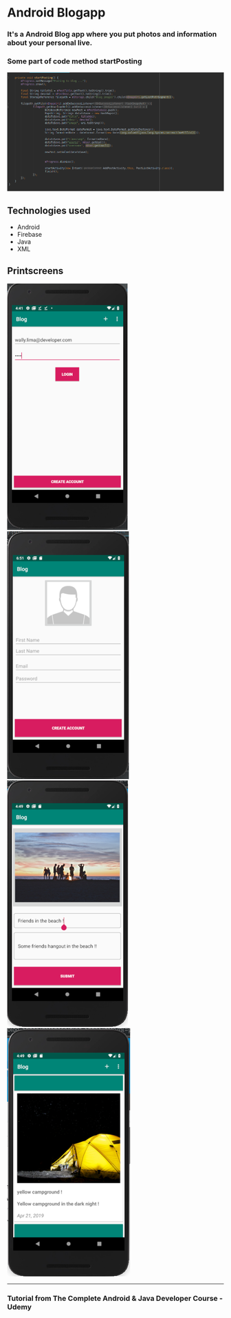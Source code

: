 # Android Blogapp

<h3>It's a Android Blog app where you put photos and information about your personal live.</h3>

<h3>Some part of code method startPosting</h3>

![Blog Code](https://github.com/wallysonlima/Blog/blob/master/Printscreens/code.png)

<h2>Technologies used</h2>

<ul>
  <li>Android</li>
  <li>Firebase</li>
  <li>Java</li>
  <li>XML</li>
</ul>

<h2>Printscreens</h2>

![Blog Login](https://github.com/wallysonlima/Blog/blob/master/Printscreens/login.png)
![Blog Register Account](https://github.com/wallysonlima/Blog/blob/master/Printscreens/createAccount.png)
![Blog Register](https://github.com/wallysonlima/Blog/blob/master/Printscreens/register.png)
![Blog Main](https://github.com/wallysonlima/Blog/blob/master/Printscreens/main.png)

<hr>
<h3>Tutorial from The Complete Android & Java Developer Course - Udemy</h3>
